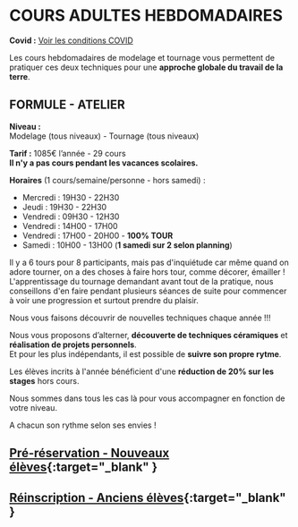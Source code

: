 # COURS ADULTES HEBDOMADAIRES  
**Covid :** [Voir les conditions COVID](covid)  
  
Les cours hebdomadaires de modelage et tournage vous permettent de pratiquer ces deux techniques pour une **approche globale du travail de la terre**.  

## FORMULE - ATELIER  

**Niveau :**  
Modelage (tous niveaux) - Tournage (tous niveaux)  

**Tarif :** 1085€ l’année - 29 cours  
**Il n'y a pas cours pendant les vacances scolaires.** 
  
**Horaires** (1 cours/semaine/personne - hors samedi) :  
- Mercredi : 19H30 - 22H30 
- Jeudi    : 19H30 - 22H30
- Vendredi : 09H30 - 12H30
- Vendredi : 14H00 - 17H00  
- Vendredi : 17H00 - 20H00 - **100% TOUR**  
- Samedi   : 10H00 - 13H00 (**1 samedi sur 2 selon planning**)  

 

Il y a 6 tours pour 8 participants, mais pas d'inquiétude car même quand on adore tourner, on a des choses à faire hors tour, comme décorer, émailler !  
L'apprentissage du tournage demandant avant tout de la pratique, nous conseillons d'en faire pendant plusieurs séances de suite pour commencer à voir une progression et surtout prendre du plaisir.  

Nous vous faisons découvrir de nouvelles techniques chaque année !!!  

Nous vous proposons d’alterner, **découverte de techniques céramiques** et **réalisation de projets personnels**.  
Et pour les plus indépendants, il est possible de **suivre son propre rytme**.  

Les élèves incrits à l'année bénéficient d'une **réduction de 20% sur les stages** hors cours.  

Nous sommes dans tous les cas là pour vous accompagner en fonction de votre niveau.

A chacun son rythme selon ses envies !  

 




## [Pré-réservation - Nouveaux élèves](https://docs.google.com/forms/d/e/1FAIpQLSfiOYuRfo39ey0bUvQk9uAFC9Z9DWT6ejF2WJXZdvXktcWh9g/viewform?vc=0&c=0&w=1&flr=0){:target="_blank" }  


## [Réinscription - Anciens élèves](https://www.helloasso.com/associations/fans-de-terre/evenements/reinscriptions-adultes-2021-2022){:target="_blank" }    





